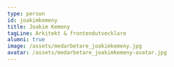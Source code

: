 ```yaml
---
type: person
id: joakimkemeny
title: Joakim Kemeny
tagLine: Arkitekt & frontendutvecklare
alumni: true
image: /assets/medarbetare_joakimkemeny.jpg
avatar: /assets/medarbetare_joakimkemeny-avatar.jpg
---
```

